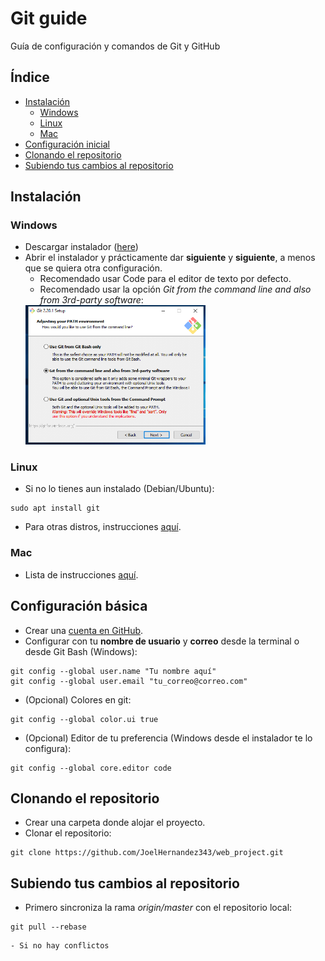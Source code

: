 # Git guide

Guía de configuración y comandos de Git y GitHub

## Índice
- [Instalación](#instalación)
    - [Windows](#windows)
    - [Linux](#linux)
    - [Mac](#mac)
- [Configuración inicial](#configuración-básica)
- [Clonando el repositorio](#clonando-el-repositorio)
- [Subiendo tus cambios al repositorio](#subiendo-tus-cambios-al-repositorio)

## Instalación
### Windows
- Descargar instalador ([here](https://git-scm.com/download/win))
- Abrir el instalador y prácticamente dar **siguiente** y **siguiente**, a menos que se quiera otra configuración.
    - Recomendado usar Code para el editor de texto por defecto.
    - Recomendado usar la opción *Git from the command line and also from 3rd-party software*:
    <img src="docs/win01.png" width="60%">

### Linux
- Si no lo tienes aun instalado (Debian/Ubuntu):
```ssh
sudo apt install git
```
- Para otras distros, instrucciones [aquí](https://git-scm.com/download/linux).

### Mac
- Lista de instrucciones [aquí](https://hackernoon.com/install-git-on-mac-a884f0c9d32c).

## Configuración básica
- Crear una [cuenta en GitHub](https://github.com/).
- Configurar con tu **nombre de usuario** y **correo** desde la terminal o desde Git Bash (Windows):
```ssh
git config --global user.name "Tu nombre aquí"
git config --global user.email "tu_correo@correo.com"
```
- (Opcional) Colores en git:
```
git config --global color.ui true
```
- (Opcional) Editor de tu preferencia (Windows desde el instalador te lo configura):
```
git config --global core.editor code
```

## Clonando el repositorio
- Crear una carpeta donde alojar el proyecto.
- Clonar el repositorio:
```ssh
git clone https://github.com/JoelHernandez343/web_project.git
```

## Subiendo tus cambios al repositorio
- Primero sincroniza la rama *origin/master* con el repositorio local:
```
git pull --rebase
```
    - Si no hay conflictos